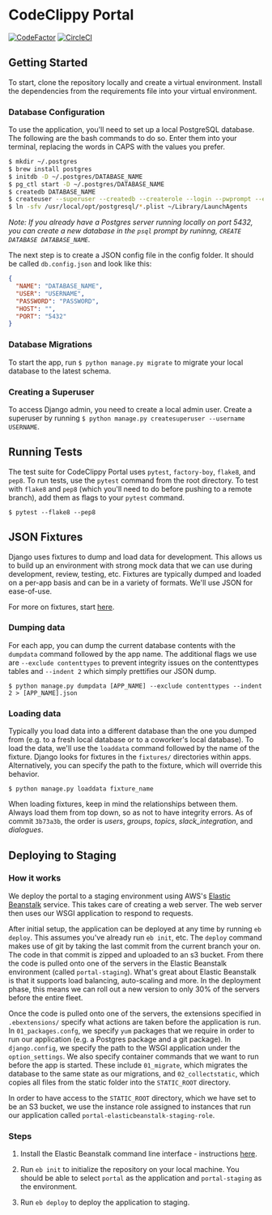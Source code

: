 # CodeClippy Portal
[![CodeFactor](https://www.codefactor.io/repository/github/strandhq/strand-api/badge)](https://www.codefactor.io/repository/github/strandhq/strand-api) [![CircleCI](https://circleci.com/gh/StrandHQ/strand-api/tree/develop.png?style=shield&circle-token=788ef88b46ecfd16d7610cbcec05d60a1fb8f725)](https://circleci.com/gh/StrandHQ/strand-api/tree/develop.svg?style=shield&circle-token=:circle-token)

## Getting Started

To start, clone the repository locally and create a virtual environment. Install the dependencies
from the requirements file into your virtual environment.

### Database Configuration

To use the application, you'll need to set up a local PostgreSQL database. The following
are the bash commands to do so. Enter them into your terminal, replacing the words in CAPS
with the values you prefer.

```bash
$ mkdir ~/.postgres
$ brew install postgres
$ initdb -D ~/.postgres/DATABASE_NAME
$ pg_ctl start -D ~/.postgres/DATABASE_NAME
$ createdb DATABASE_NAME
$ createuser --superuser --createdb --createrole --login --pwprompt --encrypted USERNAME
$ ln -sfv /usr/local/opt/postgresql/*.plist ~/Library/LaunchAgents
```

*Note: If you already have a Postgres server running locally on port 5432, you can create a new
database in the `psql` prompt by runinng, `CREATE DATABASE DATABASE_NAME`.*


The next step is to create a JSON config file in the config folder. It should be called `db.config.json`
and look like this:
```JSON
{
  "NAME": "DATABASE_NAME",
  "USER": "USERNAME",
  "PASSWORD": "PASSWORD",
  "HOST": "",
  "PORT": "5432"
}
```

### Database Migrations

To start the app, run `$ python manage.py migrate` to migrate your local database to
the latest schema.

### Creating a Superuser

To access Django admin, you need to create a local admin user. Create a superuser by running
`$ python manage.py createsuperuser --username USERNAME`.

## Running Tests

The test suite for CodeClippy Portal uses `pytest`, `factory-boy`, `flake8`, and `pep8`. To run
tests, use the `pytest` command from the root directory. To test with `flake8` and `pep8` (which
you'll need to do before pushing to a remote branch), add them as flags to your `pytest` command.

`$ pytest --flake8 --pep8` 

## JSON Fixtures

Django uses fixtures to dump and load data for development. This allows us to build up an environment with strong mock
data that we can use during development, review, testing, etc. Fixtures are typically dumped and loaded on a 
per-app basis and can be in a variety of formats. We'll use JSON for ease-of-use.

For more on fixtures, start [here](https://docs.djangoproject.com/en/2.0/howto/initial-data/).

### Dumping data

For each app, you can dump the current database contents with the `dumpdata` command followed by the app name.
The additional flags we use are `--exclude contenttypes` to prevent integrity issues on the contenttypes tables
and `--indent 2` which simply prettifies our JSON dump.

`$ python manage.py dumpdata [APP_NAME] --exclude contenttypes --indent 2 > [APP_NAME].json`

### Loading data

Typically you load data into a different database than the one you dumped from (e.g. to a fresh local database
or to a coworker's local database). To load the data, we'll use the `loaddata` command followed by the name of the
fixture. Django looks for fixtures in the `fixtures/` directories within apps. Alternatively, you can specify
the path to the fixture, which will override this behavior.

`$ python manage.py loaddata fixture_name`

When loading fixtures, keep in mind the relationships between them. Always load them from top down, so as not to have
integrity errors. As of commit `3b73a3b`, the order is *users*, *groups*, *topics*, *slack_integration*, and
*dialogues*.


## Deploying to Staging

### How it works

We deploy the portal to a staging environment using AWS's [Elastic Beanstalk](https://aws.amazon.com/elasticbeanstalk/)
service. This takes care of creating a web server. The web server then uses our WSGI application to respond
to requests.

After initial setup, the application can be deployed at any time by running `eb deploy`. This assumes
you've already run `eb init`, etc. The `deploy` command makes use of git by taking the last commit from the
current branch your on. The code in that commit is zipped and uploaded to an s3 bucket. From there
the code is pulled onto one of the servers in the Elastic Beanstalk environment (called `portal-staging`).
What's great about Elastic Beanstalk is that it supports load balancing, auto-scaling and more. In the deployment
phase, this means we can roll out a new version to only 30% of the servers before the entire fleet.

Once the code is pulled onto one of the servers, the extensions specified in `.ebextensions/` specify what actions
are taken before the application is run. In `01_packages.confg`, we specify `yum` packages that we require in order
to run our application (e.g. a Postgres package and a git package). In `django.config`, we specify the path to the
WSGI application under the `option_settings`. We also specify container commands that we want to run before the app
is started. These include `01_migrate`, which migrates the database to the same state as our migrations, and
`02_collectstatic`, which copies all files from the static folder into the `STATIC_ROOT` directory.

In order to have access to the `STATIC_ROOT` directory, which we have set to be an S3 bucket, we use the instance role
assigned to instances that run our application called `portal-elasticbeanstalk-staging-role`.

### Steps

1. Install the Elastic Beanstalk command line interface - instructions [here](https://docs.aws.amazon.com/elasticbeanstalk/latest/dg/eb-cli3-install.html).

2. Run `eb init` to initialize the repository on your local machine. You should be able to select `portal` as
the application and `portal-staging` as the environment.

3. Run `eb deploy` to deploy the application to staging.
